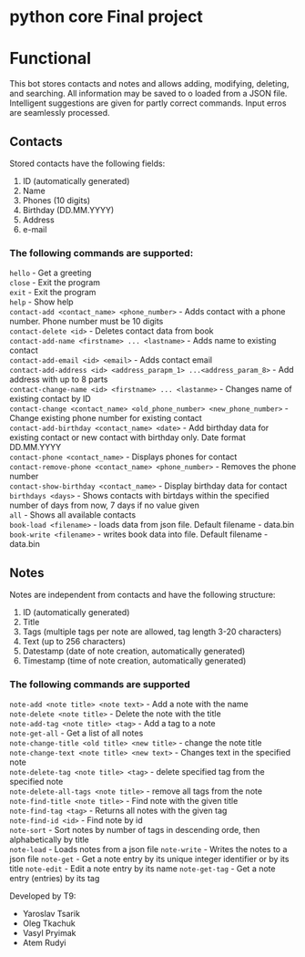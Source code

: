 # python core Final project 

# Functional
This bot stores contacts and notes and allows adding, modifying, deleting, and searching. All information may be saved to o loaded from a JSON file. Intelligent suggestions are given for partly correct commands. Input erros are seamlessly processed.

## Contacts
Stored contacts have the following fields:
1. ID (automatically generated)
2. Name
3. Phones (10 digits)
4. Birthday (DD.MM.YYYY)
5. Address
6. e-mail

### The following commands are supported:
`hello` - Get a greeting    
`close` - Exit the program    
`exit` - Exit the program   
`help` - Show help    
`contact-add <contact_name> <phone_number>` - Adds contact with a phone number. Phone number must be 10 digits    
`contact-delete <id>` - Deletes contact data from book    
`contact-add-name <firstname> ... <lastname>` - Adds name to existing contact    
`contact-add-email <id> <email>` - Adds contact email    
`contact-add-address <id> <address_parapm_1> ...<address_param_8>` - Add address with up to 8 parts    
`contact-change-name <id> <firstname> ... <lastanme>` - Changes name of existing contact by ID    
`contact-change <contact_name> <old_phone_number> <new_phone_number>` - Change existing phone number for existing contact    
`contact-add-birthday <contact_name> <date>` - Add birthday data for existing contact or new contact with birthday only. Date format DD.MM.YYYY    
`contact-phone <contact_name>` - Displays phones for contact    
`contact-remove-phone <contact_name> <phone_number>` - Removes the phone number    
`contact-show-birthday <contact_name>` - Display birthday data for contact    
`birthdays <days>` - Shows contacts with birtdays within the specified number of days from now, 7 days if no value given    
`all` - Shows all available contacts    
`book-load <filename>` - loads data from json file. Default filename - data.bin    
`book-write <filename>` - writes book data into file. Default filename - data.bin    

## Notes
Notes are independent from contacts and have the following structure:
1. ID (automatically generated)
2. Title
3. Tags (multiple tags per note are allowed, tag length 3-20 characters)
4. Text (up to 256 characters)
5. Datestamp (date of note creation, automatically generated)
6. Timestamp (time of note creation, automatically generated)

### The following commands are supported
`note-add <note title> <note text>` - Add a note with the name    
`note-delete <note title>` - Delete the note with the title    
`note-add-tag <note title> <tag>` - Add a tag to a note    
`note-get-all` - Get a list of all notes    
`note-change-title <old title> <new title>` - change the note title    
`note-change-text <note title> <new text>` - Changes text in the specified note    
`note-delete-tag <note title> <tag>` - delete specified tag from the specified note    
`note-delete-all-tags <note title>` - remove all tags from the note     
`note-find-title <note title>` - Find note with the given title    
`note-find-tag <tag>` - Returns all notes with the given tag    
`note-find-id <id>` - Find note by id    
`note-sort` - Sort notes by number of tags in descending orde, then alphabetically by title    
`note-load` - Loads notes from a json file
`note-write` - Writes the notes to a json file
`note-get` - Get a note entry by its unique integer identifier or by its title
`note-edit` - Edit a note entry by its name
`note-get-tag` - Get a note entry (entries) by its tag



Developed by T9:
- Yaroslav Tsarik
- Oleg Tkachuk
- Vasyl Pryimak
- Atem Rudyi
